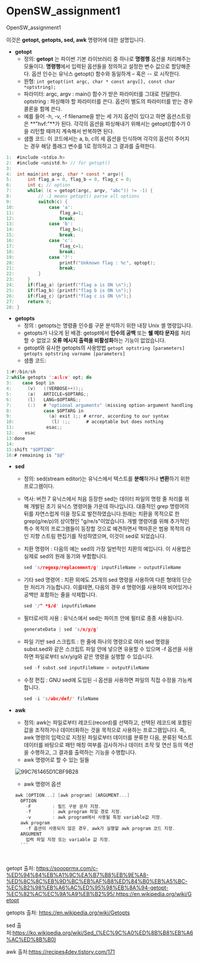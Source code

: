 # OpenSW_assignment1
OpenSW_assignment1

이것은 **getopt, getopts, sed, awk** 명령어에 대한 설명입니다.


* **getopt**
   * 정의: **getopt** 는 파이썬 기본 라이브러리 중 하나로 **명령행** 옵션을 처리해주는 모듈이다. **명령행**에서 입력된 옵션들을 정의하고 설정한 변수 값으로 할당해준다. 옵션 인수는 유닉스 getopt() 함수와 동일하게 – 혹은 -- 로 시작한다.
   * 원형: ``` int getopt(int argc, char * const argv[], const char *optstring); ```
   * 파라미터: argc, argv : main() 함수가 받은 파라미터를 그대로 전달한다. optstring : 파싱해야 할 파라미터를 쓴다. 옵션이 별도의 파라미터를 받는 경우 콜론을 함께 쓴다. 
   * 예를 들어 -h, -v, -f filename을 받는 세 가지 옵션이 있다고 하면 옵션스트링은 **"hvf:"**가 된다. 각각의 옵션을 파싱해내기 위해서는 getopt()함수가 0을 리턴할 때까지 계속해서 반복하면 된다.
   * 샘플 코드: 이 코드에서는 a, b, c의 세 옵션을 인식하며 각각의 옵션이 주어지는 경우 해당 플래그 변수를 1로 정의하고 그 결과를 출력한다. 
```C
1:  #include <stdio.h>
2:  #include <unistd.h> // for getopt()
3:
4:  int main(int argc, char * const * argv){
5:      int flag_a = 0, flag_b = 0, flag_c = 0;
6:      int c; // option
7:      while( (c = getopt(argc, argv, "abc")) != -1) {
8:          // -1 means getopt() parse all options
9:          switch(c) {
10:             case 'a':
11:                 flag_a=1;
12:                 break;
13:             case 'b':
14:                 flag_b=1;
15:                 break;
16:             case 'c':
17:                 flag_c=1;
18:                 break;
19:             case '?':
20:                 printf("Unknown flag : %c", optopt);
21:                 break;
22:         }
23:     }
24:     if(flag_a) {printf("flag a is ON \n");}
25:     if(flag_b) {printf("flag b is ON \n");}
26:     if(flag_c) {printf("flag c is ON \n");}
27:     return 0;
28: }
```

* **getopts**
  * 정의 : getopts는 명령줄 인수를 구문 분석하기 위한 내장 Unix 셸 명령입니다.
  * getopts가 나오게 된 배경: getopt에서 **인수의 공백** 또는 **쉘 메타 문자**를 처리할 수 없었고 **오류 메시지 출력을 비활성화**하는 기능이 없었습니다.
  * getopt와 유사한 getopts의 사용방법 ```getopt optstring [parameters] getopts optstring varname [parameters] ```
  * 샘플 코드:
```C
1:#!/bin/sh
2:while getopts ':a:l:v' opt; do
3:    case $opt in
4:      (v)   ((VERBOSE++));;
5:      (a)   ARTICLE=$OPTARG;;
6:      (l)   LANG=$OPTARG;;
7:      (:)   # "optional arguments" (missing option-argument handling)
8:            case $OPTARG in
9:              (a) exit 1;; # error, according to our syntax
10:              (l) :;;      # acceptable but does nothing
11:            esac;;
12:    esac
13:done
14:
15:shift "$OPTIND"
16:# remaining is "$@"
```

* **sed**
  * 정의: sed(stream editor)는 유닉스에서 텍스트를 **분해**하거나 **변환**하기 위한 프로그램이다.
  * 역사: 버전 7 유닉스에서 처음 등장한 sed는 데이터 파일의 명령 줄 처리를 위해 개발된 초기 유닉스 명령어들 가운데 하나입니다. 대중적인 grep 명령어의 뒤를 자연스럽게 이을 정도로 발전하였습니다.원래는 치환을 목적으로 한 grep(g/re/p)의 상이형인 "g/re/s"이었습니다. 개별 명령어를 위해 추가적인 특수 목적의 프로그램들이 등장할 것으로 예견하면서 맥마흔은 범용 목적의 라인 지향 스트림 편집기를 작성하였으며, 이것이 sed로 되었습니다.
  * 치환 명령어 : 다음의 예는 sed의 가장 일반적인 치환의 예입니다. 이 사용법은 실제로 sed의 원래 동기와 부합합니다.

     ```C
     sed 's/regexp/replacement/g' inputFileName > outputFileName 
     ```
  * 기타 sed 명령어 : 치환 외에도 25개의 sed 명령을 사용하여 다른 형태의 단순한 처리가 가능합니다. 이를테면, 다음의 경우 d 명령어를 사용하여 비어있거나 공백만 포함하는 줄을 삭제합니다.
     ```C
     sed '/^ *$/d' inputFileName
     ```
  * 필터로서의 사용 : 유닉스에서 sed는 파이프 안에 필터로 종종 사용됩니다.
     ```C
     generateData | sed 's/x/y/g'
     ```
  * 파일 기반 sed 스크립트 : 한 줄에 하나의 명령으로 여러 sed 명령을 subst.sed와 같은 스크립트 파일 안에 넣으면 유용할 수 있으며 -f 옵션을 사용하면 파일로부터 s/x/y/g와 같은 명령을 실행할 수 있습니다.
     ```C
     sed -f subst.sed inputFileName > outputFileName
     ```
   * 수정 편집 : GNU sed에 도입된 -i 옵션을 사용하면 파일의 직접 수정을 가능케 합니다.
     ```C
     sed -i 's/abc/def/' fileName
     ```
     
     
* **awk**
    * 정의: awk는 파일로부터 레코드(record)를 선택하고, 선택된 레코드에 포함된 값을 조작하거나 데이터화하는 것을 목적으로 사용하는 프로그램입니다. 즉, awk 명령의 입력으로 지정된 파일로부터 데이터를 분류한 다음, 분류된 텍스트 데이터를 바탕으로 패턴 매칭 여부를 검사하거나 데이터 조작 및 연산 등의 액션을 수행하고, 그 결과를 출력하는 기능을 수행합니다.
    * awk 명령어로 할 수 있는 일들
    
    ![99C761465D1CBF9B28](https://user-images.githubusercontent.com/94786955/142767027-c11eeed4-30c2-4168-a38e-a646822433c6.png)

    * awk 명령어 옵션
    ```C
    awk [OPTION...] [awk program] [ARGUMENT...]
      OPTION
        -F        : 필드 구분 문자 지정.
        -f        : awk program 파일 경로 지정.
        -v        : awk program에서 사용될 특정 variable값 지정.
      awk program
        -f 옵션이 사용되지 않은 경우, awk가 실행할 awk program 코드 지정.
      ARGUMENT
        입력 파일 지정 또는 variable 값 지정.
      ```     
      
      
getopt 출처: <https://soooprmx.com/c-%ED%94%84%EB%A1%9C%EA%B7%B8%EB%9E%A8-%ED%8C%8C%EB%9D%BC%EB%AF%B8%ED%84%B0%EB%A5%BC-%EC%B2%98%EB%A6%AC%ED%95%98%EB%8A%94-getopt-%EC%82%AC%EC%9A%A9%EB%B2%95/>,<https://en.wikipedia.org/wiki/Getopt>

getopts 출처: <https://en.wikipedia.org/wiki/Getopts>

sed 출처:<https://ko.wikipedia.org/wiki/Sed_(%EC%9C%A0%ED%8B%B8%EB%A6%AC%ED%8B%B0)>

awk 출처:<https://recipes4dev.tistory.com/171>
